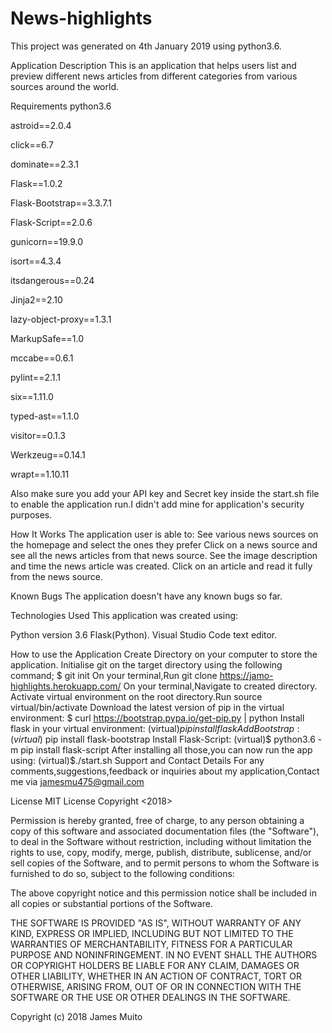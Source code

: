 # News-highlights
This project was generated on 4th January 2019 using python3.6.

Application Description
This is an application that helps users list and preview different news articles from different categories from various sources around the world.

Requirements
python3.6

astroid==2.0.4

click==6.7

dominate==2.3.1

Flask==1.0.2

Flask-Bootstrap==3.3.7.1

Flask-Script==2.0.6

gunicorn==19.9.0

isort==4.3.4

itsdangerous==0.24

Jinja2==2.10

lazy-object-proxy==1.3.1

MarkupSafe==1.0

mccabe==0.6.1

pylint==2.1.1

six==1.11.0

typed-ast==1.1.0

visitor==0.1.3

Werkzeug==0.14.1

wrapt==1.10.11

Also make sure you add your API key and Secret key inside the start.sh file to enable the application run.I didn't add mine for application's security purposes.

How It Works
The application user is able to:
See various news sources on the homepage and select the ones they prefer
Click on a news source and see all the news articles from that news source.
See the image description and time the news article was created.
Click on an article and read it fully from the news source.

Known Bugs
The application doesn't have any known bugs so far.

Technologies Used
This application was created using:

Python version 3.6
Flask(Python).
Visual Studio Code text editor.

How to use the Application
Create Directory on your computer to store the application.
Initialise git on the target directory using the following command; $ git init
On your terminal,Run git clone  https://jamo-highlights.herokuapp.com/ 
On your terminal,Navigate to created directory.
Activate virtual environment on the root directory.Run source virtual/bin/activate
Download the latest version of pip in the virtual environment: $ curl https://bootstrap.pypa.io/get-pip.py | python
Install flask in your virtual environment: (virtual)$pip install flask
Add Bootstrap: (virtual)$ pip install flask-bootstrap
Install Flask-Script: (virtual)$ python3.6 -m pip install flask-script
After installing all those,you can now run the app using: (virtual)$./start.sh
Support and Contact Details
For any comments,suggestions,feedback or inquiries about my application,Contact me via jamesmu475@gmail.com

License
MIT License Copyright <2018>

Permission is hereby granted, free of charge, to any person obtaining a copy of this software and associated documentation files (the "Software"), to deal in the Software without restriction, including without limitation the rights to use, copy, modify, merge, publish, distribute, sublicense, and/or sell copies of the Software, and to permit persons to whom the Software is furnished to do so, subject to the following conditions:

The above copyright notice and this permission notice shall be included in all copies or substantial portions of the Software.

THE SOFTWARE IS PROVIDED "AS IS", WITHOUT WARRANTY OF ANY KIND, EXPRESS OR IMPLIED, INCLUDING BUT NOT LIMITED TO THE WARRANTIES OF MERCHANTABILITY, FITNESS FOR A PARTICULAR PURPOSE AND NONINFRINGEMENT. IN NO EVENT SHALL THE AUTHORS OR COPYRIGHT HOLDERS BE LIABLE FOR ANY CLAIM, DAMAGES OR OTHER LIABILITY, WHETHER IN AN ACTION OF CONTRACT, TORT OR OTHERWISE, ARISING FROM, OUT OF OR IN CONNECTION WITH THE SOFTWARE OR THE USE OR OTHER DEALINGS IN THE SOFTWARE.

Copyright (c) 2018 James Muito
